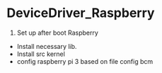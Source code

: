 # DeviceDriver_Raspberry

1. Set up after boot Raspberry
- Install necessary lib.
- Install src kernel
- config raspberry pi 3 based on file config bcm